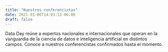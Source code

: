 ```yaml
---
title: "Nuestros conferencistas"
date: 2021-01-06T14:03:13-06:00
draft: false
---
```


Data Day reúne a expertos nacionales e internacionales que operan en la vanguardia de la ciencia de datos e inteligencia artificial en distintos campos. Conoce a nuestros conferencistas confirmados hasta el momento.